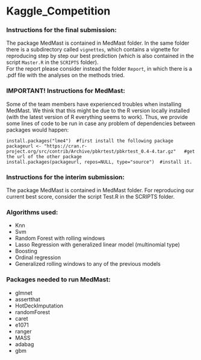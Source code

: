 # Kaggle_Competition

### Instructions for the final submission:
The package MedMast is contained in MedMast folder.
In the same folder there is a subdirectory called ```vignettes```, which contains a vignette for reproducing step by step our best prediction (which is also contained in the script ```Master.R``` in the ```SCRIPTS``` folder).\
For the report please consider instead the folder ```Report```, in which there is a .pdf file with the analyses on the methods tried.

### IMPORTANT! Instructions for MedMast:
Some of the team members have experienced troubles when installing MedMast.
We think that this might be due to the R version locally installed (with the latest version of R everything seems to work).
Thus, we provide some lines of code to be run in case any problem of dependencies between packages would happen:
```{r, eval =FALSE}
install.packages("lme4")  #first install the following package
packageurl <- "https://cran.r-project.org/src/contrib/Archive/pbkrtest/pbkrtest_0.4-4.tar.gz"   #get the url of the other package
install.packages(packageurl, repos=NULL, type="source")  #install it.
```

### Instructions for the interim submission:
The package MedMast is contained in MedMast folder.
For reproducing our current best score, consider the script Test.R in the SCRIPTS folder.

### Algorithms used:
- Knn
- Svm
- Random Forest with rolling windows
- Lasso Regression with generalized linear model (multinomial type)
- Boosting
- Ordinal regression
- Generalized rolling windows to any of the previous models

### Packages needed to run MedMast:
- glmnet
- assertthat
- HotDeckImputation
- randomForest
- caret
- e1071
- ranger 
- MASS
- adabag
- gbm

